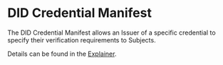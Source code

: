 # DID Credential Manifest

The DID Credential Manifest allows an Issuer of a specific credential to specify their verification requirements to Subjects.

Details can be found in the [Explainer](explainer.md).

